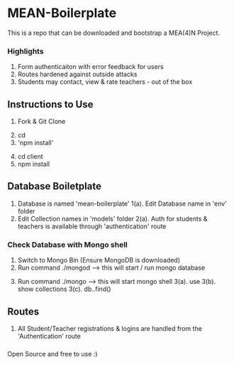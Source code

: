 # MEAN-Boilerplate

This is a repo that can be downloaded and bootstrap a MEA(4)N Project. 

### Highlights 

1. Form authenticaiton with error feedback for users
2. Routes hardened against outside attacks
2. Students may contact, view & rate teachers - out of the box

## Instructions to Use

1. Fork & Git Clone <Forked Repo>
<!--server package.json install-->
2. cd <Forked Repo>  
3. 'npm install' 
  <!--angular (client) package.json install-->
4. cd client
5. npm install

## Database Boiletplate

1. Database is named 'mean-boilerplate' 
  1(a). Edit Database name in 'env' folder
2. Edit Collection names in 'models' folder
  2(a). Auth for students & teachers is available through 'authentication' route
  
### Check Database with Mongo shell 
  
1. Switch to Mongo Bin (Ensure MongoDB is downloaded)
2. Run command ./mongod --> this will start / run mongo database
<!-- Open a new tab in terminal-->
3. Run command ./mongo --> this will start mongo shell
 3(a). use <database name>
 3(b). show collections
 3(c). db.<collection name>.find()

## Routes

1. All Student/Teacher registrations & logins are handled from the 'Authentication' route

###

Open Source and free to use :)

